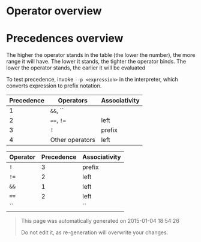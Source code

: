 # Operator overview

# Precedences overview

The higher the operator stands in the table (the lower the number), the more range it will have. The lower it stands, the tighter the operator binds. The lower the operator stands, the earlier it will be evaluated

To test precedence, invoke ````--p <expression>```` in the interpreter, which converts expression to prefix notation.

Precedence | Operators | Associativity
---------- | --------- | -------------
1 | ``&&``, ``||`` | left
2 | ``==``, ``!=`` | left
3 | ``!`` | prefix
4 | Other operators | left



Operator | Precedence | Associativity
-------- | ---------- | -------------
``!`` | 3 | prefix
``!=`` | 2 | left
``&&`` | 1 | left
``==`` | 2 | left
``||`` | 1 | left





> This page was automatically generated on 2015-01-04 18:54:26
> 
> 
> Do not edit it, as re-generation will overwrite your changes.